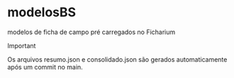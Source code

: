 # modelosBS
modelos de ficha de campo pré carregados no Ficharium

> [!IMPORTANT]
> Os arquivos resumo.json e consolidado.json são gerados automaticamente após um commit no main.
